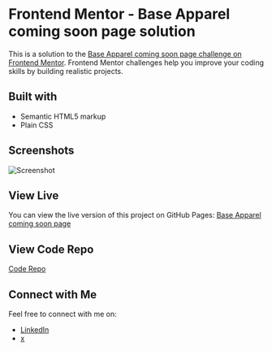 # Frontend Mentor - Base Apparel coming soon page solution

This is a solution to the [Base Apparel coming soon page challenge on Frontend Mentor](https://www.frontendmentor.io/challenges/base-apparel-coming-soon-page-5d46b47f8db8a7063f9331a0). Frontend Mentor challenges help you improve your coding skills by building realistic projects. 

## Built with

- Semantic HTML5 markup
- Plain CSS

## Screenshots

![Screenshot](img/screenshot.png)

## View Live

You can view the live version of this project on GitHub Pages: [Base Apparel coming soon page](https://upovibe.github.io/FrontendMentor-Solutions/base-apparel-coming-soon/)

## View Code Repo

[Code Repo](https://github.com/upovibe/FrontendMentor-Solutions/tree/main/base-apparel-coming-soon)

## Connect with Me

Feel free to connect with me on:

- [LinkedIn](https://www.linkedin.com/in/upovibe/)
- [x](https://www.x.com/upovibe/)
